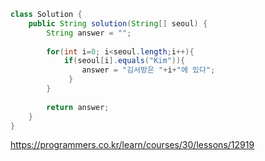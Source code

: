 ```java
class Solution {
    public String solution(String[] seoul) {
        String answer = "";
        
        for(int i=0; i<seoul.length;i++){
            if(seoul[i].equals("Kim")){
                answer = "김서방은 "+i+"에 있다";
             }
        }
        
        return answer;
    }
}
```
https://programmers.co.kr/learn/courses/30/lessons/12919
